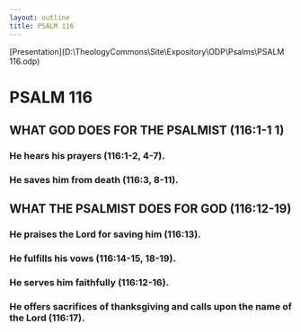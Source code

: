 ```yaml
---
layout: outline
title: PSALM 116
---
```

[Presentation](D:\TheologyCommons\Site\Expository\ODP\Psalms\PSALM 116.odp)
# PSALM 116 
## WHAT GOD DOES FOR THE PSALMIST (116:1-1 1) 
###  He hears his prayers (116:1-2, 4-7). 
###  He saves him from death (116:3, 8-11). 
## WHAT THE PSALMIST DOES FOR GOD (116:12-19) 
###  He praises the Lord for saving him (116:13). 
###  He fulfills his vows (116:14-15, 18-19). 
###  He serves him faithfully (116:12-16). 
###  He offers sacrifices of thanksgiving and calls upon the name of the Lord (116:17). 
